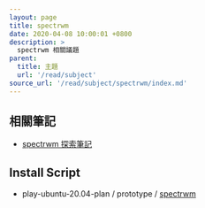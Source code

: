 ```yaml
---
layout: page
title: spectrwm
date: 2020-04-08 10:00:01 +0800
description: >
  spectrwm 相關議題
parent:
  title: 主題
  url: '/read/subject'
source_url: '/read/subject/spectrwm/index.md'
---
```



## 相關筆記

* [spectrwm 探索筆記](https://samwhelp.github.io/note-about-spectrwm/)


## Install Script

* play-ubuntu-20.04-plan / prototype / [spectrwm](https://github.com/samwhelp/play-ubuntu-20.04-plan/tree/master/prototype/spectrwm)
